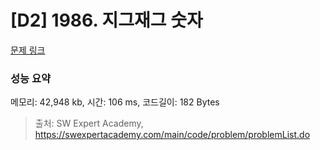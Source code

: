 # [D2] 1986. 지그재그 숫자

[문제 링크](https://swexpertacademy.com/main/code/problem/problemDetail.do?contestProbId=AV5PxmBqAe8DFAUq) 

### 성능 요약

메모리: 42,948  kb, 시간: 106  ms, 코드길이: 182 Bytes



> 출처: SW Expert Academy, https://swexpertacademy.com/main/code/problem/problemList.do